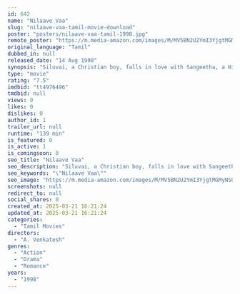 ```yaml
---
id: 642
name: "Nilaave Vaa"
slug: "nilaave-vaa-tamil-movie-download"
poster: "posters/nilaave-vaa-tamil-1998.jpg"
remote_poster: "https://m.media-amazon.com/images/M/MV5BN2U2YmI3YjgtMGMyNS00ZDk0LTlmMWUtYzkzODEwZDA2MzhhXkEyXkFqcGdeQXVyODE0NjUxNzY@._V1_SX300.jpg"
original_language: "Tamil"
dubbed_in: null
released_date: "14 Aug 1998"
synopsis: "Siluvai, a Christian boy, falls in love with Sangeetha, a Hindu girl who is engaged to Raghuvaran. Her father doesn't want to accept the Hindu-Christian marriage, but Raghuvaran decides to unite them."
type: "movie"
rating: "7.5"
imdbid: "tt4976496"
tmdbid: null
views: 0
likes: 0
dislikes: 0
author_id: 1
trailer_url: null
runtime: "139 min"
is_featured: 0
is_active: 1
is_comingsoon: 0
seo_title: "Nilaave Vaa"
seo_description: "Siluvai, a Christian boy, falls in love with Sangeetha, a Hindu girl who is engaged to Raghuvaran. Her father doesn't want to accept the Hindu-Christian marriage, but Raghuvaran decides to unite them."
seo_keywords: "\"Nilaave Vaa\""
seo_image: "https://m.media-amazon.com/images/M/MV5BN2U2YmI3YjgtMGMyNS00ZDk0LTlmMWUtYzkzODEwZDA2MzhhXkEyXkFqcGdeQXVyODE0NjUxNzY@._V1_SX300.jpg"
screenshots: null
redirect_to: null
social_shares: 0
created_at: 2025-03-21 16:21:24
updated_at: 2025-03-21 16:21:24
categories:
  - "Tamil Movies"
directors:
  - "A. Venkatesh"
genres:
  - "Action"
  - "Drama"
  - "Romance"
years:
  - "1998"
---
```

